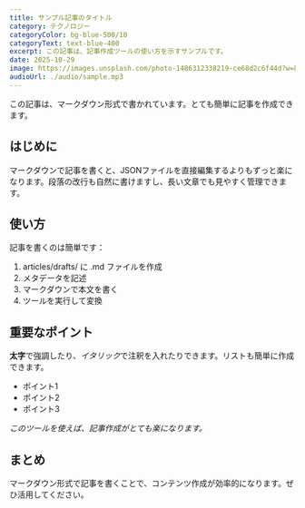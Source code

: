 ```yaml
---
title: サンプル記事のタイトル
category: テクノロジー
categoryColor: bg-blue-500/10
categoryText: text-blue-400
excerpt: この記事は、記事作成ツールの使い方を示すサンプルです。
date: 2025-10-29
image: https://images.unsplash.com/photo-1486312338219-ce68d2c6f44d?w=800&q=80
audioUrl: ./audio/sample.mp3
---
```


この記事は、マークダウン形式で書かれています。とても簡単に記事を作成できます。

## はじめに

マークダウンで記事を書くと、JSONファイルを直接編集するよりもずっと楽になります。段落の改行も自然に書けますし、長い文章でも見やすく管理できます。

## 使い方

記事を書くのは簡単です：

1. articles/drafts/ に .md ファイルを作成
2. メタデータを記述
3. マークダウンで本文を書く
4. ツールを実行して変換

## 重要なポイント

**太字**で強調したり、*イタリック*で注釈を入れたりできます。リストも簡単に作成できます。

- ポイント1
- ポイント2
- ポイント3

*このツールを使えば、記事作成がとても楽になります。*

## まとめ

マークダウン形式で記事を書くことで、コンテンツ作成が効率的になります。ぜひ活用してください。
